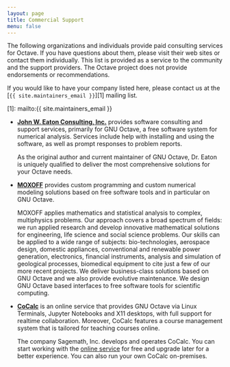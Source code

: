 ```yaml
---
layout: page
title: Commercial Support
menu: false
---
```


The following organizations and individuals provide paid consulting services
for Octave.  If you have questions about them, please visit their web sites
or contact them individually.  This list is provided as a service to the
community and the support providers.  The Octave project does not provide
endorsements or recommendations.

If you would like to have your company listed here, please contact us at the
[`{{ site.maintainers_email }}`][1] mailing list.

[1]: mailto:{{ site.maintainers_email }}


- [**John W. Eaton Consulting, Inc.**][2] provides software consulting and
  support services, primarily for GNU Octave, a free software system for
  numerical analysis.  Services include help with installing and using the
  software, as well as prompt responses to problem reports.

  As the original author and current maintainer of GNU Octave, Dr. Eaton is
  uniquely qualified to deliver the most comprehensive solutions for your
  Octave needs.

- [**MOXOFF**][3] provides custom programming and custom numerical modeling
  solutions based on free software tools and in particular on GNU Octave.

  MOXOFF applies mathematics and statistical analysis to complex, multiphysics
  problems.  Our approach covers a broad spectrum of fields: we run applied
  research and develop innovative mathematical solutions for engineering,
  life science and social science problems.  Our skills can be applied to a
  wide range of subjects: bio-technologies, aerospace design, domestic
  appliances, conventional and renewable power generation, electronics,
  financial instruments, analysis and simulation of geological processes,
  biomedical equipment to cite just a few of our more recent projects.
  We deliver business-class solutions based on GNU Octave and we also provide
  evolutive maintenance.  We design GNU Octave based interfaces to free
  software tools for scientific computing.

- [**CoCalc**][4] is an online service that provides GNU Octave via Linux
  Terminals, Jupyter Notebooks and X11 desktops, with full support for realtime
  collaboration.  Moreover, CoCalc features a course management system that is
  tailored for teaching courses online.

  The company Sagemath, Inc. develops and operates CoCalc.  You can start
  working with the [online service][5] for free and upgrade later for a better
  experience.  You can also run your own CoCalc on-premises.

[2]: https://jweaton.org
[3]: https://www.moxoff.com/moxoff-partner-di-octave/
[4]: https://cocalc.com/doc/octave.html
[5]: https://cocalc.com
